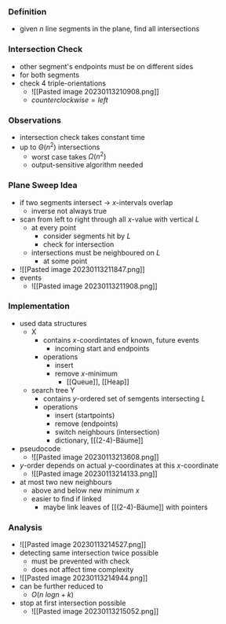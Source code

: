 ### Definition
+ given $n$ line segments in the plane, find all intersections

### Intersection Check
+ other segment's endpoints must be on different sides
+ for both segments
+ check 4 triple-orientations 
	+ ![[Pasted image 20230113210908.png]]
	+ $counterclockwise=left$

### Observations
+ intersection check takes constant time
+ up to $\Theta(n^2)$ intersections
	+ worst case takes $\Omega(n^2)$
	+ output-sensitive algorithm needed

### Plane Sweep Idea
+ if two segments intersect → $x$-intervals overlap
	+ inverse not always true
+ scan from left to right through all $x$-value with vertical $L$
	+ at every point 
		+ consider segments hit by $L$
		+ check for intersection
	+ intersections must be neighboured on $L$ 
		+ at some point
+ ![[Pasted image 20230113211847.png]]
+ events
	+ ![[Pasted image 20230113211908.png]]

### Implementation
+ used data structures
	+ X
		+ contains $x$-coordintates of known, future events
			+ incoming start and endpoints
		+ operations
			+ insert
			+ remove $x$-minimum
				+ [[Queue]], [[Heap]]
	+ search tree Y
		+ contains $y$-ordered set of semgents intersecting $L$
		+ operations
			+ insert (startpoints)
			+ remove (endpoints)
			+ switch neighbours (intersection)
			+ dictionary, [[(2-4)-Bäume]]
+ pseudocode
	+ ![[Pasted image 20230113213608.png]]
+ $y$-order depends on actual $y$-coordinates at this $x$-coordinate
	+ ![[Pasted image 20230113214133.png]]
+ at most two new neighbours
	+ above and below new minimum $x$
	+ easier to find if linked
		+ maybe link leaves of [[(2-4)-Bäume]] with pointers

### Analysis
+ ![[Pasted image 20230113214527.png]]
+ detecting same intersection twice possible
	+ must be prevented with check
	 + does not affect time complexity
+ ![[Pasted image 20230113214944.png]]
+ can be further reduced to
	+ $O(n\ log n + k)$
+ stop at first intersection possible
	+ ![[Pasted image 20230113215052.png]]
